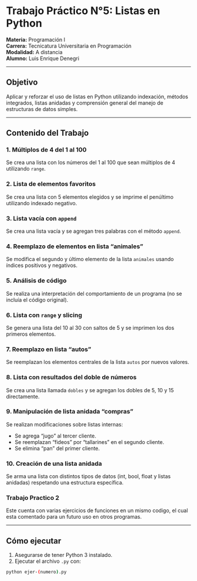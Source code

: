 # Trabajo Práctico N°5: Listas en Python

**Materia:** Programación I  
**Carrera:** Tecnicatura Universitaria en Programación  
**Modalidad:** A distancia  
**Alumno:** Luis Enrique Denegri

---

## Objetivo

Aplicar y reforzar el uso de listas en Python utilizando indexación, métodos integrados, listas anidadas y comprensión general del manejo de estructuras de datos simples.

---

## Contenido del Trabajo

### 1. Múltiplos de 4 del 1 al 100
Se crea una lista con los números del 1 al 100 que sean múltiplos de 4 utilizando `range`.

### 2. Lista de elementos favoritos
Se crea una lista con 5 elementos elegidos y se imprime el penúltimo utilizando indexado negativo.

### 3. Lista vacía con `append`
Se crea una lista vacía y se agregan tres palabras con el método `append`.

### 4. Reemplazo de elementos en lista “animales”
Se modifica el segundo y último elemento de la lista `animales` usando índices positivos y negativos.

### 5. Análisis de código
Se realiza una interpretación del comportamiento de un programa (no se incluía el código original).

### 6. Lista con `range` y slicing
Se genera una lista del 10 al 30 con saltos de 5 y se imprimen los dos primeros elementos.

### 7. Reemplazo en lista “autos”
Se reemplazan los elementos centrales de la lista `autos` por nuevos valores.

### 8. Lista con resultados del doble de números
Se crea una lista llamada `dobles` y se agregan los dobles de 5, 10 y 15 directamente.

### 9. Manipulación de lista anidada “compras”
Se realizan modificaciones sobre listas internas:
- Se agrega “jugo” al tercer cliente.
- Se reemplazan “fideos” por “tallarines” en el segundo cliente.
- Se elimina “pan” del primer cliente.

### 10. Creación de una lista anidada
Se arma una lista con distintos tipos de datos (int, bool, float y listas anidadas) respetando una estructura específica.

### Trabajo Practico 2
Este cuenta con varias ejercicios de funciones en un mismo codigo, el cual esta comentado para un futuro uso en otros programas.

---

## Cómo ejecutar

1. Asegurarse de tener Python 3 instalado.
2. Ejecutar el archivo `.py` con:
```bash
python ejer-(numero).py
